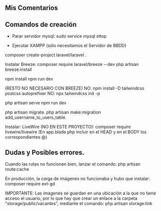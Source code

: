
## Mis Comentarios


## Comandos de creación

- Parar servidor mysql:
    sudo service mysql sttop

- Ejecutar XAMPP (sólo necesitamos el Servidor de BBDD)


composer create-project laravel/laravel <proyecto>.

Instalar Breeze:
composer require laravel/breeze --dev
php artisan breeze:install


npm install
npm run dev

(RESTO NO NECESARIO CON BREEZE)
NO: npm install -D tailwindcss postcss autoprefixer
NO: npx tailwindcss init -p


php artisan serve
npm run dev

php artisan migrate.
php artisan make:migration add_username_to_users_table.


Instalar: LiveWire (NO EN ESTE PROYECTO):
composer require livewire/livewire
(En app.blade.php incluir en el HEAD y en el BODY los correspondientes @)


## Dudas y Posibles errores.

Cuando las rutas no funcionen bien, lanzar el comando:
php artisan route:cache

En producción, la carga de imágenes no funcionaba y hubo que instalar:
composer require ext-gd

IMPORTANTE:
Las imagenes se guardan en una ubicación a la que no tiene acceso el usuario, por lo que
hay que crear un enlace a la carpeta "storage/public/vacantes", mediante el comando:
php artisan storage:link

